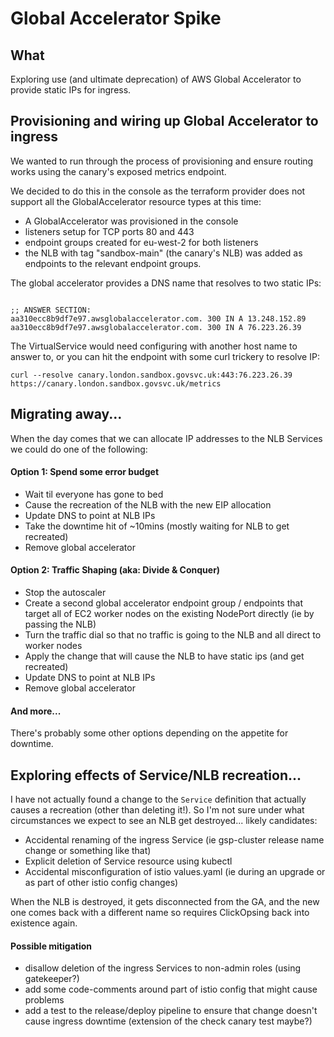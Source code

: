 # Global Accelerator Spike

## What

Exploring use (and ultimate deprecation) of AWS Global Accelerator to provide
static IPs for ingress. 

## Provisioning and wiring up Global Accelerator to ingress

We wanted to run through the process of provisioning and ensure routing works using the canary's exposed metrics endpoint.

We decided to do this in the console as the terraform provider does not support all the GlobalAccelerator resource types at this time:

* A GlobalAccelerator was provisioned in the console
* listeners setup for TCP ports 80 and 443
* endpoint groups created for eu-west-2 for both listeners
* the NLB with tag "sandbox-main" (the canary's NLB) was added as endpoints to the relevant endpoint groups.

The global accelerator provides a DNS name that resolves to two static IPs:

```

;; ANSWER SECTION:
aa310ecc8b9df7e97.awsglobalaccelerator.com. 300	IN A 13.248.152.89
aa310ecc8b9df7e97.awsglobalaccelerator.com. 300	IN A 76.223.26.39
```

The VirtualService would need configuring with another host name to answer to, or you can hit the endpoint with some curl trickery to resolve IP:

```
curl --resolve canary.london.sandbox.govsvc.uk:443:76.223.26.39 https://canary.london.sandbox.govsvc.uk/metrics
```

## Migrating away...

When the day comes that we can allocate IP addresses to the NLB Services we could do one of the following:

#### Option 1: Spend some error budget

* Wait til everyone has gone to bed
* Cause the recreation of the NLB with the new EIP allocation
* Update DNS to point at NLB IPs
* Take the downtime hit of ~10mins (mostly waiting for NLB to get recreated)
* Remove global accelerator

#### Option 2:  Traffic Shaping (aka: Divide & Conquer)

* Stop the autoscaler
* Create a second global accelerator endpoint group / endpoints that target all of EC2 worker nodes on the existing NodePort directly (ie by passing the NLB)
* Turn the traffic dial so that no traffic is going to the NLB and all direct to worker nodes
* Apply the change that will cause the NLB to have static ips (and get recreated)
* Update DNS to point at NLB IPs
* Remove global accelerator

#### And more...

There's probably some other options depending on the appetite for downtime.

## Exploring effects of Service/NLB recreation...

I have not actually found a change to the `Service` definition that actually causes a recreation (other than deleting it!). So I'm not sure under what circumstances we expect to see an NLB get destroyed... likely candidates:

* Accidental renaming of the ingress Service (ie gsp-cluster release name change or something like that)
* Explicit deletion of Service resource using kubectl
* Accidental misconfiguration of istio values.yaml (ie during an upgrade or as part of other istio config changes)

When the NLB is destroyed, it gets disconnected from the GA, and the new one comes back with a different name so requires ClickOpsing back into existence again.

#### Possible mitigation

* disallow deletion of the ingress Services to non-admin roles (using gatekeeper?)
* add some code-comments around part of istio config that might cause problems
* add a test to the release/deploy pipeline to ensure that change doesn't cause ingress downtime (extension of the check canary test maybe?)
